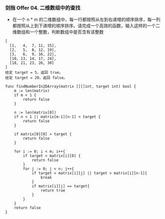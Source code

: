 ### 剑指 Offer 04. 二维数组中的查找

* 在一个 n * m 的二维数组中，每一行都按照从左到右递增的顺序排序，每一列都按照从上到下递增的顺序排序。请完成一个高效的函数，输入这样的一个二维数组和一个整数，判断数组中是否含有该整数

```
[
  [1,   4,  7, 11, 15],
  [2,   5,  8, 12, 19],
  [3,   6,  9, 16, 22],
  [10, 13, 14, 17, 24],
  [18, 21, 23, 26, 30]
]
给定 target = 5，返回 true。
给定 target = 20，返回 false。
```

```
func findNumberIn2DArray(matrix [][]int, target int) bool {
	m := len(matrix)
	if m < 1 {
		return false
	}

	n := len(matrix[0])
	if n < 1 || matrix[m-1][n-1] < target {
		return false
	}

    if matrix[0][0] > target {
        return false
    }
    
    for i := 0; i < m; i++{
        if target < matrix[i][0] {
			return false
		}
        for j := 0; j < n; j++{
            if target < matrix[i][j] || target > matrix[i][n-1]{
                break
            }
            if matrix[i][j] == target{
                return true
            }
        }
    }
    return false
}
```
